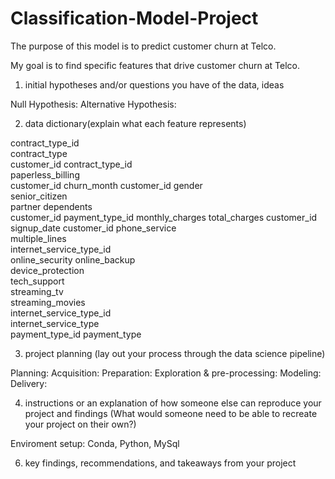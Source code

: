 # Classification-Model-Project
The purpose of this model is to predict customer churn at Telco.

My goal is to find specific features that drive customer churn at Telco.

1. initial hypotheses and/or questions you have of the data, ideas

Null Hypothesis: 
Alternative Hypothesis:

2. data dictionary(explain what each feature represents)

contract_type_id	
contract_type	
customer_id
contract_type_id	
paperless_billing	
customer_id	
churn_month	
customer_id	
gender	
senior_citizen	
partner	dependents	
customer_id	
payment_type_id	
monthly_charges	
total_charges	customer_id	
signup_date	
customer_id	
phone_service	
multiple_lines	
internet_service_type_id	
online_security	
online_backup	
device_protection	
tech_support	
streaming_tv	
streaming_movies	
internet_service_type_id	
internet_service_type	
payment_type_id
payment_type

3. project planning (lay out your process through the data science pipeline)

Planning:
Acquisition:
Preparation:
Exploration & pre-processing:
Modeling:
Delivery:

4. instructions or an explanation of how someone else can reproduce your project and findings (What would someone need to be able to recreate your project on their own?)

Enviroment setup: Conda, Python, MySql

6. key findings, recommendations, and takeaways from your project
